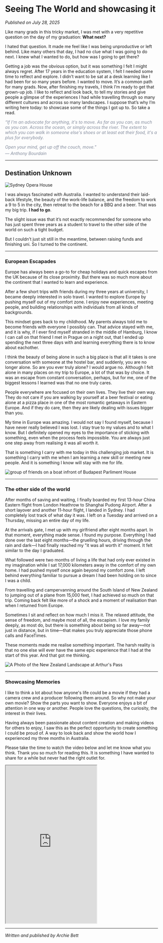 
# Seeing The World and showcasing it

*Published on July 28, 2025*

Like many grads in this tricky market, I was met with a very repetitive question on the day of my graduation:
**What next?**

I hated that question. It made me feel like I was being unproductive or left behind. Like many others that day, I had no clue what I was going to do next. I knew what I wanted to do, but how was I going to get there?

Getting a job was the obvious option, but it was something I felt I might always regret. After 17 years in the education system, I felt I needed some time to reflect and explore. I didn’t want to be sat at a desk learning like I had been for so many years before. I wanted to move.
It’s a common path for many grads. Now, after finishing my travels, I think I’m ready to get that grown-up job. I like to reflect and look back, to tell my stories and give people a glimpse of the experiences I had while travelling through so many different cultures and across so many landscapes.
I suppose that’s why I’m writing here today: to showcase some of the things I got up to. So take a read.

<p style="font-style: italic; color: #848c9d;">
“If I'm an advocate for anything, it's to move. As far as you can, as much as you can. Across the ocean, or simply across the river. The extent to which you can walk in someone else's shoes or at least eat their food, it's a plus for everybody.</p>
<p style="font-style: italic; color: #848c9d;">Open your mind, get up off the couch, move."</p>
<p style="font-style: italic; color: #848c9d; margin-top: -10px">― Anthony Bourdain </p>


---

## Destination Unknown

<img src="/images/sydney_opera_house.jpg" alt="Sydney Opera House" class="rounded-lg size-102 mx-auto mt-5"/>

I was always fascinated with Australia. I wanted to understand their laid-back lifestyle, the beauty of the work-life balance, and the freedom to work a 9 to 5 in the city, then retreat to the beach for a BBQ and a beer. That was my big trip. **I had to go**.

The slight issue was that it’s not exactly recommended for someone who has just spent three years as a student to travel to the other side of the world on such a tight budget.

But I couldn’t just sit still in the meantime, between raising funds and finishing uni. So I turned to the continent.

---

### European Escapades

Europe has always been a go-to for cheap holidays and quick escapes from the UK because of its close proximity. But there was so much more about the continent that I wanted to learn and experience.

After a few short trips with friends during my three years at university, I became deeply interested in solo travel. I wanted to explore Europe by pushing myself out of my comfort zone. I enjoy new experiences, meeting people, and building relationships with individuals from all kinds of backgrounds.

This mindset goes back to my childhood. My parents always told me to become friends with everyone I possibly can. That advice stayed with me, and it is why, if I ever find myself stranded in the middle of Hamburg, I know I can call on that friend I met in Prague on a night out, that I ended up spending the next three days with and learning everything there is to know about eachother.

I think the beauty of being alone in such a big place is that all it takes is one conversation with someone at the hostel bar, and suddenly, you are no longer alone. So are you ever truly alone? I would argue no. Although I felt alone in many places on my trip to Europe, a lot of that was by choice. It was an escape from constant conversation, perhaps, but for me, one of the biggest lessons I learned was that no one truly cares.

People everywhere are focused on their own lives. They live their own way. They do not care if you are walking by yourself at a beer festival or eating alone at a pizza place in one of the most romantic getaways in Eastern Europe. And if they do care, then they are likely dealing with issues bigger than you.

My time in Europe was amazing. I would not say I found myself, because I have never really believed I was lost. I stay true to my values and to what I know. But I definitely opened my eyes to the importance of sticking with something, even when the process feels impossible. You are always just one step away from realising it was all worth it.

That is something I carry with me today in this challenging job market. It is something I carry with me when I am learning a new skill or meeting new people. And it is something I know will stay with me for life.

<img src="images/budapest_and_friends.JPG" alt="group of friends on a boat infront of Budapest Parliment House" class="rounded-lg w-100 mx-auto shadow-lg"/>

---

### The other side of the world

After months of saving and waiting, I finally boarded my first 13-hour China Eastern flight from London Heathrow to Shanghai Pudong Airport. After a short layover and another 11-hour flight, I landed in Sydney. I had completely lost track of what day it was. I left on a Tuesday and arrived on a Thursday, missing an entire day of my life.

At the arrivals gate, I met up with my girlfriend after eight months apart. In that moment, everything made sense. I found my purpose. Everything I had done over the last eight months—the gruelling hours, driving through the rain and dark—I had finally reached my "it was all worth it" moment. It felt similar to the day I graduated.

What followed were two months of living a life that had only ever existed in my imagination while I sat 17,000 kilometers away in the comfort of my own home. I had pushed myself once again beyond my comfort zone. I left behind everything familiar to pursue a dream I had been holding on to since I was a child.

From travelling and campervanning around the South Island of New Zealand to jumping out of a plane from 15,000 feet, I had achieved so much on that trip. Coming back felt like more of a shock and a moment of realisation than when I returned from Europe.

Sometimes I sit and reflect on how much I miss it. The relaxed attitude, the sense of freedom, and maybe most of all, the escapism. I love my family deeply, as most do, but there is something about being so far away—not just in distance, but in time—that makes you truly appreciate those phone calls and FaceTimes.

These moments made me realise something important. The harsh reality is that no one else will ever have the same epic experience that I had at the start of this year. And that got me thinking.

<img src="/images/new_zealand_landscape.jpg" alt="A Photo of the New Zealand Landscape at Arthur's Pass" class="rounded-lg w-100 mx-auto shadow-lg"/>

---

### Showcasing Memories

I like to think a lot about how anyone's life could be a movie if they had a camera crew and a producer following them around. So why not make your own movie? Show the parts you want to show. Everyone enjoys a bit of attention in one way or another. People love the questions, the curiosity, the interest in their lives.

Having always been passionate about content creation and making videos for others to enjoy, I saw this as the perfect opportunity to create something I could be proud of. A way to look back and show the world how I experienced my three months in Australia.

Please take the time to watch the video below and let me know what you think. Thank you so much for reading this. It is something I have wanted to share for a while but never had the right outlet for.

<iframe width="300" height="520" class="mx-auto"
src="https://www.youtube.com/embed/YSeUHUQGEs8">
</iframe>

---

*Written and published by Archie Bett*

